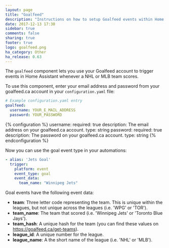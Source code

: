 ```yaml
---
layout: page
title: "Goalfeed"
description: "Instructions on how to setup Goalfeed events within Home Assistant."
date: 2017-12-13 17:30
sidebar: true
comments: false
sharing: true
footer: true
logo: goalfeed.png
ha_category: Other
ha_release: 0.63
---
```


The `goalfeed` component lets you use your Goalfeed account to trigger events in Home Assistant whenever a NHL or MLB team scores. 

To use this component, enter your email address and password from your goalfeed.ca account in your `configuration.yaml` file:

```yaml
# Example configuration.yaml entry
goalfeed:
  username: YOUR_E_MAIL_ADDRESS
  password: YOUR_PASSWORD
```

{% configuration %}
username:
  required: true
  description: The email address on your goalfeed.ca account.
  type: string
password:
  required: true
  description: The password on your goalfeed.ca account.
  type: string
{% endconfiguration %}

Now you can use the goal event type in your automations:

```yaml
- alias: 'Jets Goal'
  trigger:
    platform: event
    event_type: goal
    event_data:
      team_name: "Winnipeg Jets"
```

Goal events have the following event data:

- **team**: Three letter code representing the team. This is unique within the leagues, but not unique across the leagues (i.e. 'WPG' or 'TOR').
- **team_name**: The team that scored (i.e. 'Winnipeg Jets' or 'Toronto Blue Jays').
- **team_hash**: A unique hash for the team (you can find these values on https://goalfeed.ca/get-teams).
- **league_id**: A unique number for the league.
- **league_name**: A the short name of the league (i.e. 'NHL' or 'MLB').
